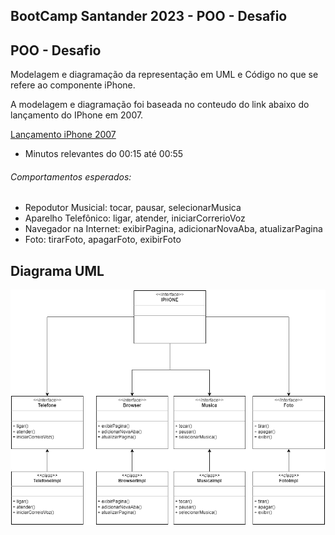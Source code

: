 ## BootCamp Santander 2023 - POO - Desafio

## POO - Desafio

Modelagem e diagramação da representação em UML e Código no que se refere ao componente iPhone.


A modelagem e diagramação foi baseada no conteudo do link abaixo do lançamento do IPhone em 2007.

[Lançamento iPhone 2007](https://www.youtube.com/watch?v=9ou608QQRq8)

- Minutos relevantes do 00:15 até 00:55

###### Comportamentos esperados:
* Repodutor Musicial: tocar, pausar, selecionarMusica
* Aparelho Telefônico: ligar, atender, iniciarCorrerioVoz
* Navegador na Internet: exibirPagina, adicionarNovaAba, atualizarPagina
* Foto: tirarFoto, apagarFoto, exibirFoto


## Diagrama UML
![IPHONE.png](IPHONE.png)